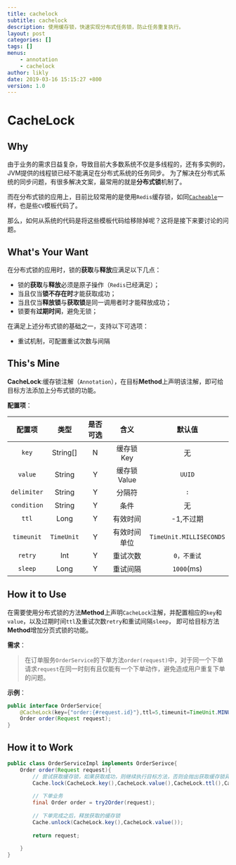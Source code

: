 ```yaml
---
title: cachelock
subtitle: cachelock
description: 使用缓存锁，快速实现分布式任务锁，防止任务重复执行。
layout: post
categories: []
tags: []
menus: 
    - annotation
    - cachelock
author: likly
date: 2019-03-16 15:15:27 +800
version: 1.0
---
```


# CacheLock
## Why

由于业务的需求日益复杂，导致目前大多数系统不仅是多线程的，还有多实例的，JVM提供的线程锁已经不能满足在分布式系统的任务同步。
为了解决在分布式系统的同步问题，有很多解决文案，最常用的就是**分布式锁**机制了。

而在分布式锁的应用上，目前比较常用的是使用`Redis`缓存锁，如同[`Cacheable`](cacheable.md)一样，也是些`CV`模板代码了。

那么，如何从系统的代码是将这些模板代码给移除掉呢？这将是接下来要讨论的问题。

## What's Your Want

在分布式锁的应用时，锁的**获取**与**释放**应满足以下几点：

* 锁的**获取**与**释放**必须是原子操作（`Redis`已经满足）；
* 当且仅当**锁不存在时**才能获取成功；
* 当且仅当**释放锁**与**获取锁**是同一调用者时才能释放成功；
* 锁要有**过期时间**，避免无锁；

在满足上述分布式锁的基础之一，支持以下可选项：

* 重试机制，可配置重试次数与间隔

## This's Mine

**CacheLock**:缓存锁注解（`Annotation`），在目标**Method**上声明该注解，即可给目标方法添加上分布式锁的功能。

**配置项**：

|   配置项    |    类型    | 是否可选 |     含义     |         默认值          |
| :---------: | :--------: | :------: | :----------: | :---------------------: |
|    `key`    |  String[]  |    N     |  缓存锁Key   |           无            |
|   `value`   |   String   |    Y     | 缓存锁Value  |         `UUID`          |
| `delimiter` |   String   |    Y     |    分隔符    |           `:`           |
| `condition` |   String   |    Y     |     条件     |           无            |
|    `ttl`    |    Long    |    Y     |   有效时间   |        -1,不过期        |
| `timeunit`  | `TimeUnit` |    Y     | 有效时间单位 | `TimeUnit.MILLISECONDS` |
|   `retry`   |    Int     |    Y     |   重试次数   |       `0，不重试`       |
|   `sleep`   |    Long    |    Y     |   重试间隔   |       `1000`(ms)        |



## How it to Use

在需要使用分布式锁的方法**Method**上声明`CacheLock`注解，并配置相应的`key`和`value`，以及过期时间`ttl`及重试次数`retry`和重试间隔`sleep`，
即可给目标方法**Method**增加分页式锁的功能。

**需求**：

> 在订单服务`OrderService`的下单方法`order(request)`中，对于同一个下单请求`request`在同一时刻有且仅能有一个下单动作，避免造成用户重复下单的问题。

**示例**：

```java
public interface OrderService{
    @CacheLock(key={"order:{#request.id}"},ttl=5,timeunit=TimeUnit.MINUTES)
    Order order(Request request);
}
```

## How it to Work

```java
public class OrderServiceImpl implements OrderSerivce{
    Order order(Request request){
        // 尝试获取缓存锁，如果获取成功，则继续执行目标方法，否则会抛出获取缓存锁异常。
        Cache.lock(CacheLock.key(),CacheLock.value(),CacheLock.ttl(),CacheLock.timeunit());
        
        // 下单业务
        final Order order = try2Order(request);
        
        // 下单完成之后，释放获取的缓存锁
        Cache.unlock(CacheLock.key(),CacheLock.value());
        
        return request;
        
    }
}
```